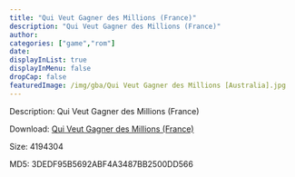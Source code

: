 ```yaml
---
title: "Qui Veut Gagner des Millions (France)"
description: "Qui Veut Gagner des Millions (France)"
author: 
categories: ["game","rom"]
date: 
displayInList: true
displayInMenu: false
dropCap: false
featuredImage: /img/gba/Qui Veut Gagner des Millions [Australia].jpg
---
```


Description: Qui Veut Gagner des Millions (France)

Download: <a style="text-decoration:underline;" href="https://mega.nz/#!GbYGwIhZ!lym8dxS_rdegQiZe6YHB_HJkCZdDacShkM6juG94DFs" target = "_blank" rel = "nofollow" > Qui Veut Gagner des Millions (France)</a>

Size: 4194304

MD5: 3DEDF95B5692ABF4A3487BB2500DD566

